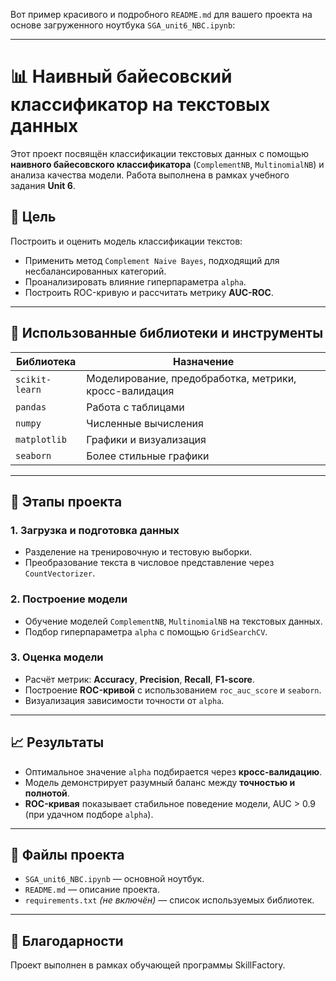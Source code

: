 Вот пример красивого и подробного `README.md` для вашего проекта на основе загруженного ноутбука `SGA_unit6_NBC.ipynb`:

---

# 📊 Наивный байесовский классификатор на текстовых данных

Этот проект посвящён классификации текстовых данных с помощью **наивного байесовского классификатора** (`ComplementNB`, `MultinomialNB`) и анализа качества модели. Работа выполнена в рамках учебного задания **Unit 6**.

## 🧠 Цель

Построить и оценить модель классификации текстов:

* Применить метод `Complement Naive Bayes`, подходящий для несбалансированных категорий.
* Проанализировать влияние гиперпараметра `alpha`.
* Построить ROC-кривую и рассчитать метрику **AUC-ROC**.

---

## 🧰 Использованные библиотеки и инструменты

| Библиотека     | Назначение                                             |
| -------------- | ------------------------------------------------------ |
| `scikit-learn` | Моделирование, предобработка, метрики, кросс-валидация |
| `pandas`       | Работа с таблицами                                     |
| `numpy`        | Численные вычисления                                   |
| `matplotlib`   | Графики и визуализация                                 |
| `seaborn`      | Более стильные графики                                 |

---

## 📂 Этапы проекта

### 1. Загрузка и подготовка данных

* Разделение на тренировочную и тестовую выборки.
* Преобразование текста в числовое представление через `CountVectorizer`.

### 2. Построение модели

* Обучение моделей `ComplementNB`, `MultinomialNB` на текстовых данных.
* Подбор гиперпараметра `alpha` с помощью `GridSearchCV`.

### 3. Оценка модели

* Расчёт метрик: **Accuracy**, **Precision**, **Recall**, **F1-score**.
* Построение **ROC-кривой** с использованием `roc_auc_score` и `seaborn`.
* Визуализация зависимости точности от `alpha`.

---

## 📈 Результаты

* Оптимальное значение `alpha` подбирается через **кросс-валидацию**.
* Модель демонстрирует разумный баланс между **точностью и полнотой**.
* **ROC-кривая** показывает стабильное поведение модели, AUC > 0.9 (при удачном подборе `alpha`).

---


## 📎 Файлы проекта

* `SGA_unit6_NBC.ipynb` — основной ноутбук.
* `README.md` — описание проекта.
* `requirements.txt` *(не включён)* — список используемых библиотек.

---

## 🙌 Благодарности

Проект выполнен в рамках обучающей программы SkillFactory.


